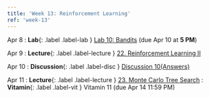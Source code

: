 ```yaml
---
title: 'Week 13: Reinforcement Learning'
ref: 'week-13'
---
```


Apr 8
: **Lab**{: .label .label-lab } [Lab 10: Bandits](http://data102.datahub.berkeley.edu/hub/user-redirect/git-pull?repo=https%3A%2F%2Fgithub.com%2Fds-102%2Fsp24-materials&urlpath=lab%2Ftree%2Fsp24-materials%2Flab%2Flab10%2Flab10.ipynb&branch=main) (due Apr 10 at **5 PM**)

Apr 9
: **Lecture**{: .label .label-lecture } [22. Reinforcement Learning II](lecture/lec22)

Apr 10
: **Discussion**{: .label .label-disc } [Discussion 10](https://drive.google.com/file/d/1TAtzkn99T2YBiKMLLOiy0r5edeQkOalr/view?usp=drive_link)[(Answers)](https://drive.google.com/file/d/1YnE-CRjI9MGvyQNdecFqiUbYc-VFc7kb/view?usp=drive_link)

Apr 11
: **Lecture**{: .label .label-lecture } [23. Monte Carlo Tree Search](lecture/lec23)
: **Vitamin**{: .label .label-vit } Vitamin 11 (due Apr 14 11:59 PM)

